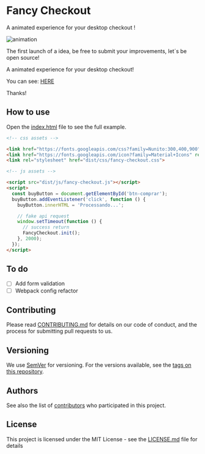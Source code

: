 # Fancy Checkout
A animated experience for your desktop checkout !

![animation](./src/img/animation.gif)

The first launch of a idea, be free to submit your improvements, let´s be open source!

A animated experience for your desktop checkout!

You can see: [HERE](https://www.behance.net/gallery/69833603/FANCY-CHECKOUT)

Thanks!

## How to use

Open the [index.html](./index.html) file to see the full example.

```html
<!-- css assets -->

<link href="https://fonts.googleapis.com/css?family=Nunito:300,400,900" rel="stylesheet">
<link href="https://fonts.googleapis.com/icon?family=Material+Icons" rel="stylesheet">
<link rel="stylesheet" href="dist/css/fancy-checkout.css">
```

```html
<!-- js assets -->

<script src="dist/js/fancy-checkout.js"></script>
<script>
  const buyButton = document.getElementById('btn-comprar');
  buyButton.addEventListener('click', function () {
    buyButton.innerHTML = 'Processando...';

    // fake api request
    window.setTimeout(function () {
      // success return
      FancyCheckout.init();
    }, 2000);
  });
</script>
```

## To do

- [ ] Add form validation
- [ ] Webpack config refactor

## Contributing

Please read [CONTRIBUTING.md](https://gist.github.com/PurpleBooth/b24679402957c63ec426) for details on our code of conduct, and the process for submitting pull requests to us.

## Versioning

We use [SemVer](http://semver.org/) for versioning. For the versions available, see the [tags on this repository](https://github.com/gabriellamas/Fancy-Checkout/tags).

## Authors

See also the list of [contributors](https://github.com/gabriellamas/Fancy-Checkout/contributors) who participated in this project.

## License

This project is licensed under the MIT License - see the [LICENSE.md](LICENSE.md) file for details
